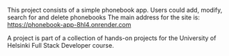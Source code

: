 This project consists of a simple phonebook app. Users could add, modify, search for and delete phonebooks
The main address for the site is: https://phonebook-app-8hl4.onrender.com

A project is part of a collection of hands-on projects for the University of Helsinki Full Stack Developer course.
